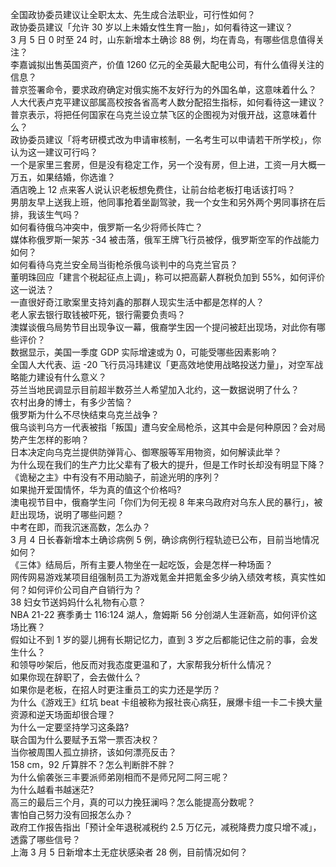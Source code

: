 全国政协委员建议让全职太太、先生成合法职业，可行性如何？  
政协委员建议「允许 30 岁以上未婚女性生育一胎」，如何看待这一建议？  
3 月 5 日 0 时至 24 时，山东新增本土确诊 88 例，均在青岛，有哪些信息值得关注？  
李嘉诚拟出售英国资产，价值 1260 亿元的全英最大配电公司，有什么值得关注的信息？  
普京签署命令，要求政府确定对俄实施不友好行为的外国名单，这意味着什么？  
人大代表卢克平建议部属高校按各省高考人数分配招生指标，如何看待这一建议？  
普京表示，将把任何国家在乌克兰设立禁飞区的企图视为对俄开战，这意味着什么？  
政协委员建议「将考研模式改为申请审核制，一名考生可以申请若干所学校」，你认为这一建议可行吗？  
一个是家里三套房，但是没有稳定工作，另一个没有房，但上进，工资一月大概一万五，如果结婚，你选谁？  
酒店晚上 12 点来客人说认识老板想免费住，让前台给老板打电话该打吗？  
男朋友早上送我上班，他同事抢着坐副驾驶，我一个女生和另外两个男同事挤在后排，我该生气吗？  
如何看待俄乌冲突中，俄罗斯一名少将师长阵亡？  
媒体称俄罗斯一架苏 -34 被击落，俄军王牌飞行员被俘，俄罗斯空军的作战能力如何？  
如何看待乌克兰安全局当街枪杀俄乌谈判中的乌克兰官员？  
董明珠回应「建言个税起征点上调」，称可以把高薪人群税负加到 55%，如何评价这一说法？  
一直很好奇江歌案里支持刘鑫的那群人现实生活中都是怎样的人？  
老人家去银行取钱被吓死，银行需要负责吗？  
澳媒谈俄乌局势节目出现争议一幕，俄裔学生因一个提问被赶出现场，对此你有哪些评价？  
数据显示，美国一季度 GDP 实际增速或为 0，可能受哪些因素影响？  
全国人大代表、运 -20 飞行员冯玮建议「更高效地使用战略投送力量」，对空军战略能力建设有什么意义？  
芬兰当地民调显示目前超半数芬兰人希望加入北约，这一数据说明了什么？  
农村出身的博士，有多少苦恼？  
俄罗斯为什么不尽快结束乌克兰战争？  
俄乌谈判乌方一代表被指「叛国」遭乌安全局枪杀，这其中会是何种原因？会对局势产生怎样的影响？  
日本决定向乌克兰提供防弹背心、御寒服等军用物资，如何解读此举？  
为什么现在我们的生产力比父辈有了极大的提升，但是工作时长却没有明显下降？  
《诡秘之主》中有没有不用动脑子，前途光明的序列？  
如果抛开爱国情怀，华为真的值这个价格吗?  
澳电视节目中，俄裔学生问「你们为何无视 8 年来乌政府对乌东人民的暴行」，被赶出现场，说明了哪些问题？  
中考在即，而我沉迷高数，怎么办？  
3 月 4 日长春新增本土确诊病例 5 例，确诊病例行程轨迹已公布，目前当地情况如何？  
《三体》结局后，所有主要人物坐在一起吃饭，会是怎样一种场面？  
网传网易游戏某项目组强制员工为游戏氪金并把氪金多少纳入绩效考核，真实性如何？如何评价公司自产自销行为？  
38 妇女节送妈妈什么礼物有心意？  
NBA 21-22 赛季勇士 116:124 湖人，詹姆斯 56 分创湖人生涯新高，如何评价这场比赛？  
假如让不到 1 岁的婴儿拥有长期记忆力，直到 3 岁之后都能记住之前的事，会发生什么？  
和领导吵架后，他反而对我态度更温和了，大家帮我分析什么情况？  
如果你现在辞职了，会去做什么？  
如果你是老板，在招人时更注重员工的实力还是学历？  
为什么《游戏王》红坑 beat 卡组被称为报社丧心病狂，展爆卡组一卡二卡换大量资源和逆天场面却很合理？  
为什么一定要坚持学习这条路?  
联合国为什么要赋予五常一票否决权？  
当你被周围人孤立排挤，该如何漂亮反击？  
158 cm，92 斤算胖不？怎么判断胖不胖？  
为什么偷袭张三丰要派师弟刚相而不是师兄阿二阿三呢？  
为什么越看书越迷茫?  
高三的最后三个月，真的可以力挽狂澜吗？怎么能提高分数呢？  
害怕自己努力没有回报怎么办？  
政府工作报告指出「预计全年退税减税约 2.5 万亿元，减税降费力度只增不减」，透露了哪些信号？  
上海 3 月 5 日新增本土无症状感染者 28 例，目前情况如何？  
